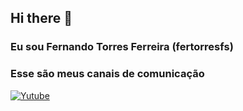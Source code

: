 ## Hi there 👋

### Eu sou Fernando Torres Ferreira (fertorresfs)

### Esse são meus canais de comunicação

[![Yutube](https://img.shields.io/badge/YouTube-FF0000?style=for-the-badge&logo=youtube&logoColor=white)](https://youtube.com)
